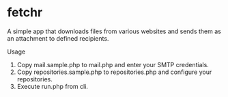 # fetchr
A simple app that downloads files from various
websites and sends them as an attachment to
defined recipients.

Usage
1. Copy mail.sample.php to mail.php and enter your SMTP credentials.
2. Copy repositories.sample.php to repositories.php and configure your repositories.
3. Execute run.php from cli.
